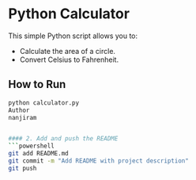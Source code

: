 # Python Calculator

This simple Python script allows you to:
- Calculate the area of a circle.
- Convert Celsius to Fahrenheit.

## How to Run

```bash
python calculator.py
Author
nanjiram


#### 2. Add and push the README
```powershell
git add README.md
git commit -m "Add README with project description"
git push

